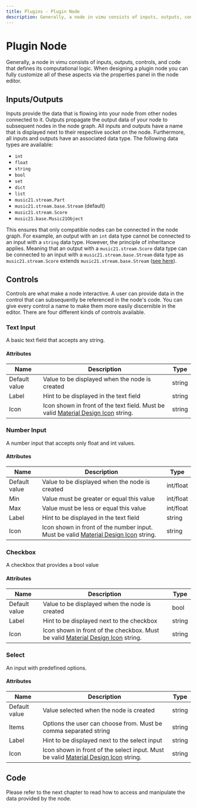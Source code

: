 ```yaml
---
title: Plugins - Plugin Node
description: Generally, a node in vimu consists of inputs, outputs, controls, and code that defines its computational logic. When designing a plugin node you can fully customize all of these aspects via the properties panel in the node editor.
---
```


# Plugin Node

<framed-gif path="/imgs/plugin_node.png"></framed-gif>


Generally, a node in vimu consists of inputs, outputs, controls, and code that defines its computational logic. When designing a plugin node you can fully customize all of these aspects via the <nuxt-link to="/docs/plugins/editor#properties-panel-e">properties panel</nuxt-link> in the node editor.

## Inputs/Outputs
Inputs provide the data that is flowing into your node from other nodes connected to it. Outputs propagate the output data of your node to subsequent nodes in the node graph. All inputs and outputs have a name that is displayed next to their respective socket on the node. Furthermore, all inputs and outputs have an associated data type. The following data types are available:

* `int`
* `float`
* `string`
* `bool`
* `set`
* `dict`
* `list`
* `music21.stream.Part`
* `music21.stream.base.Stream` (default)
* `music21.stream.Score`
* `music21.base.Music21Object`

This ensures that only compatible nodes can be connected in the node graph. For example, an output with an `int` data type cannot be connected to an input with a `string` data type. However, the principle of inheritance applies. Meaning that an output with a `music21.stream.Score` data type can be connected to an input with a `music21.stream.base.Stream` data type as `music21.stream.Score` extends `music21.stream.base.Stream` (<a href="https://github.com/cuthbertLab/music21/blob/8baa27339109895cc4c55dd99cb0290e111fb02a/music21/stream/base.py#L13836" target="_blank">see here</a>).

## Controls
Controls are what make a node interactive. A user can provide data in the control that can subsequently be referenced in the node's code. You can give every control a name to make them more easily discernible in the editor. There are four different kinds of controls available. 

### Text Input
A basic text field that accepts any string. 

#### Attributes
| Name          | Description                                                                                                                            | Type   |
| ------------- | -------------------------------------------------------------------------------------------------------------------------------------- | ------ |
| Default value | Value to be displayed when the node is created                                                                                         | string |
| Label         | Hint to be displayed in the text field                                                                                                 | string |
| Icon          | Icon shown in front of the text field. Must be valid <a href="https://pictogrammers.com/library/mdi/">Material Design Icon</a> string. | string |


### Number Input
A number input that accepts only float and int values.

#### Attributes
| Name          | Description                                                                                                                              | Type      |
| ------------- | ---------------------------------------------------------------------------------------------------------------------------------------- | --------- |
| Default value | Value to be displayed when the node is created                                                                                           | int/float |
| Min           | Value must be greater or equal this value                                                                                                | int/float |
| Max           | Value must be less or equal this value                                                                                                   | int/float |
| Label         | Hint to be displayed in the text field                                                                                                   | string    |
| Icon          | Icon shown in front of the number input. Must be valid <a href="https://pictogrammers.com/library/mdi/">Material Design Icon</a> string. | string    |

### Checkbox
A checkbox that provides a bool value

#### Attributes
| Name          | Description                                                                                                                          | Type   |
| ------------- | ------------------------------------------------------------------------------------------------------------------------------------ | ------ |
| Default value | Value to be displayed when the node is created                                                                                       | bool   |
| Label         | Hint to be displayed next to the checkbox                                                                                            | string |
| Icon          | Icon shown in front of the checkbox. Must be valid <a href="https://pictogrammers.com/library/mdi/">Material Design Icon</a> string. | string |

### Select
An input with predefined options.

#### Attributes
| Name          | Description                                                                                                                          | Type   |
| ------------- | ------------------------------------------------------------------------------------------------------------------------------------ | ------ |
| Default value | Value selected when the node is created                                                                                              | string   |
| Items          | Options the user can choose from. Must be comma separated string | string |
| Label         | Hint to be displayed next to the select input                                                                                        | string |
| Icon          | Icon shown in front of the select input. Must be valid <a href="https://pictogrammers.com/library/mdi/">Material Design Icon</a> string. | string |


## Code
Please refer to the <nuxt-link to="/docs/plugins/code">next chapter</nuxt-link> to read how to access and manipulate the data provided by the node. 